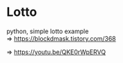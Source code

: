# Lotto
python, simple lotto example  
=> https://blockdmask.tistory.com/368

=> https://youtu.be/QKE0rWpERVQ

